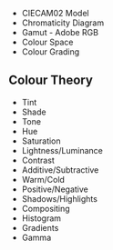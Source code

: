 - CIECAM02 Model
- Chromaticity Diagram
- Gamut - Adobe RGB
- Colour Space
- Colour Grading

## Colour Theory
- Tint
- Shade
- Tone
- Hue
- Saturation
- Lightness/Luminance
- Contrast
- Additive/Subtractive
- Warm/Cold
- Positive/Negative
- Shadows/Highlights
- Compositing
- Histogram
- Gradients
- Gamma
